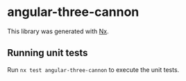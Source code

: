 # angular-three-cannon

This library was generated with [Nx](https://nx.dev).

## Running unit tests

Run `nx test angular-three-cannon` to execute the unit tests.
